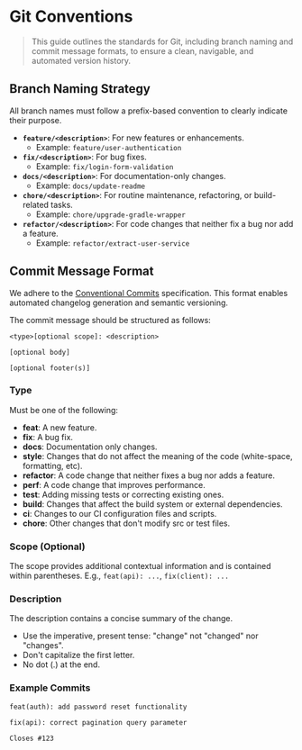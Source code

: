 # Git Conventions

> This guide outlines the standards for Git, including branch naming and commit message formats, to ensure a clean, navigable, and automated version history.

## Branch Naming Strategy

All branch names must follow a prefix-based convention to clearly indicate their purpose.

- **`feature/<description>`**: For new features or enhancements.
  - Example: `feature/user-authentication`
- **`fix/<description>`**: For bug fixes.
  - Example: `fix/login-form-validation`
- **`docs/<description>`**: For documentation-only changes.
  - Example: `docs/update-readme`
- **`chore/<description>`**: For routine maintenance, refactoring, or build-related tasks.
  - Example: `chore/upgrade-gradle-wrapper`
- **`refactor/<description>`**: For code changes that neither fix a bug nor add a feature.
  - Example: `refactor/extract-user-service`

## Commit Message Format

We adhere to the [Conventional Commits](https://www.conventionalcommits.org/en/v1.0.0/) specification. This format enables automated changelog generation and semantic versioning.

The commit message should be structured as follows:

```
<type>[optional scope]: <description>

[optional body]

[optional footer(s)]
```

### Type

Must be one of the following:

- **feat**: A new feature.
- **fix**: A bug fix.
- **docs**: Documentation only changes.
- **style**: Changes that do not affect the meaning of the code (white-space, formatting, etc).
- **refactor**: A code change that neither fixes a bug nor adds a feature.
- **perf**: A code change that improves performance.
- **test**: Adding missing tests or correcting existing ones.
- **build**: Changes that affect the build system or external dependencies.
- **ci**: Changes to our CI configuration files and scripts.
- **chore**: Other changes that don't modify src or test files.

### Scope (Optional)

The scope provides additional contextual information and is contained within parentheses. E.g., `feat(api): ...`, `fix(client): ...`

### Description

The description contains a concise summary of the change.

- Use the imperative, present tense: "change" not "changed" nor "changes".
- Don't capitalize the first letter.
- No dot (.) at the end.

### Example Commits

```
feat(auth): add password reset functionality
```
```
fix(api): correct pagination query parameter

Closes #123
```
